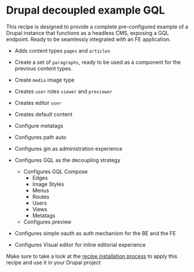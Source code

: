 # Drupal decoupled example GQL

This recipe is designed to provide a complete pre-configured example of a Drupal instance that functions as a headless CMS, exposing a GQL endpoint. Ready to be seamlessly integrated with an FE application.

- Adds content types `pages` and `articles`

- Create a set of `paragraphs`, ready to be used as a component for the previous content types.

- Create `media` image type

- Creates `user` roles `viewer` and `previewer`

- Creates editor `user`

- Creates default content

- Configure metatags

- Configures path auto

- Configures gin as administration experience

- Configures GQL as the decoupling strategy

  - Configures GQL Compose
    - Edges
    - Image Styles
    - Menus
    - Routes
    - Users
    - Views
    - Metatags
  - Configures preview

- Configures simple oauth as auth mechanism for the BE and the FE

- Configures Visual editor for inline editorial experience 


Make sure to take a look at the [recipe installation process](../README.md) to apply this recipe and use it in your Drupal project 
